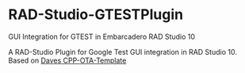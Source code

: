 # RAD-Studio-GTESTPlugin
GUI Integration for GTEST in Embarcadero RAD Studio 10

A RAD-Studio Plugin for Google Test GUI integration in RAD Studio 10. 
Based on [Daves CPP-OTA-Template](https://github.com/DGH2112/CPP-OTA-Template)
